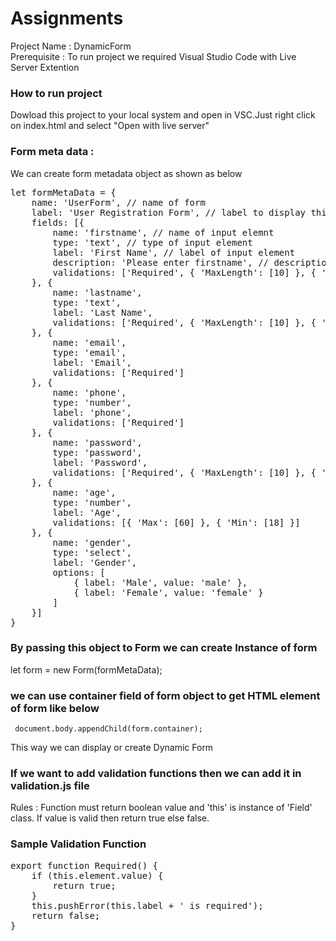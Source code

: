 # Assignments

Project Name : DynamicForm <br/>
Prerequisite : To run project we required Visual Studio Code with Live Server Extention
<h3>How to run project</h3>
Dowload this project to your local system and open in VSC.Just right click on index.html and select "Open with live server"

<h3>Form meta data :</h3>
We can create form metadata object as shown as below
<pre>
let formMetaData = {
    name: 'UserForm', // name of form
    label: 'User Registration Form', // label to display this form
    fields: [{
        name: 'firstname', // name of input elemnt
        type: 'text', // type of input element
        label: 'First Name', // label of input element
        description: 'Please enter firstname', // description or more information about input element
        validations: ['Required', { 'MaxLength': [10] }, { 'MinLength': [3] }] // validation array and validation functions are defined in validation.js file
    }, {
        name: 'lastname',
        type: 'text',
        label: 'Last Name',
        validations: ['Required', { 'MaxLength': [10] }, { 'MinLength': [3] }]
    }, {
        name: 'email',
        type: 'email',
        label: 'Email',
        validations: ['Required']
    }, {
        name: 'phone',
        type: 'number',
        label: 'phone', 
        validations: ['Required']
    }, {
        name: 'password',
        type: 'password',
        label: 'Password',
        validations: ['Required', { 'MaxLength': [10] }, { 'MinLength': [3] }, 'AtLeastOneDigit', 'AtLeastOneLowercase', 'AtLeastOneUppercase']
    }, {
        name: 'age',
        type: 'number',
        label: 'Age',
        validations: [{ 'Max': [60] }, { 'Min': [18] }]
    }, {
        name: 'gender',
        type: 'select',
        label: 'Gender',
        options: [
            { label: 'Male', value: 'male' },
            { label: 'Female', value: 'female' }
        ]
    }]
}
</pre>
<h3>By passing this object to Form we can create Instance of form </h3>
let form = new Form(formMetaData);

<h3> we can use container field of form object to get HTML element of form like below</h3>
<code> document.body.appendChild(form.container);</code>

This way we can display or create Dynamic Form

<h3> If we want to add validation functions then we can add it in validation.js file</h3>

Rules : Function must return boolean value and 'this' is instance of 'Field' class.
If value is valid then return true else false.

<h3>Sample Validation Function </h3>
<pre>
export function Required() {
    if (this.element.value) {
        return true;
    }
    this.pushError(this.label + ' is required');
    return false;
}
</pre>
